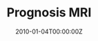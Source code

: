 ---
title: Prognosis MRI
summary: MRI Diagnostic Center.
# tags: ["VSTM", "Cognitive"]
date: "2010-01-04T00:00:00Z"

# Optional external URL for project (replaces project detail page).
external_link: "https://prognosismri.com"

image:
  caption: 
  focal_point: 

# links:
# - icon: twitter
#  icon_pack: fab
#  name: Follow
#  url: ""https://twitter.com/georgecushen
# url_code: ""
# url_pdf: ""
# url_slides: ""
# url_video: ""

# Slides (optional).
#   Associate this project with Markdown slides.
#   Simply enter your slide deck's filename without extension.
#   E.g. `slides = "example-slides"` references `content/slides/example-slides.md`.
#   Otherwise, set `slides = ""`.
# slides: ""
---